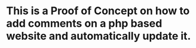 # This is a Proof of Concept on how to add comments on a php based website and automatically update it.

